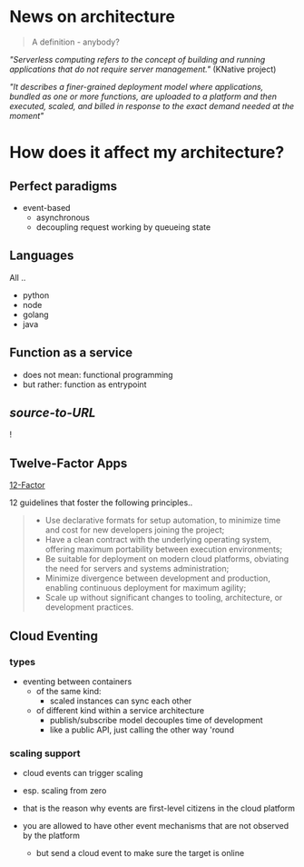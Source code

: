 # News on architecture

> A definition - anybody?
>
_"Serverless computing refers to the concept of building and running applications that do not require server management."_
 (KNative project)
 
>
_"It describes a finer-grained deployment model where applications, bundled as one or more functions, are uploaded to 
a platform and then executed, scaled, and billed in response to the exact demand needed at the moment"_
>
# How does it affect my architecture?
>

## Perfect paradigms

* event-based
  * asynchronous
  * decoupling request working by queueing state
>
## Languages

All ..

* python
* node
* golang
* java
>
## Function as a service

* does not mean: functional programming
* but rather: function as entrypoint
>
## _source-to-URL_
!
>

## Twelve-Factor Apps

[12-Factor](https://12factor.net/)  

12 guidelines that foster the following principles..
>* Use declarative formats for setup automation, to minimize time and cost for new developers joining the project;
>* Have a clean contract with the underlying operating system, offering maximum portability between execution environments;
>* Be suitable for deployment on modern cloud platforms, obviating the need for servers and systems administration;
>* Minimize divergence between development and production, enabling continuous deployment for maximum agility;
>* Scale up without significant changes to tooling, architecture, or development practices.
>

## Cloud Eventing
>
### types
* eventing between containers
    * of the same kind:
        * scaled instances can sync each other
    * of different kind within a service architecture
        * publish/subscribe model decouples time of development
        * like a public API, just calling the other way 'round 
>        
### scaling support

* cloud events can trigger scaling
 * esp. scaling from zero 
 * that is the reason why events are first-level citizens in the cloud platform

* you are allowed to have other event mechanisms that are not observed by the platform
  * but send a cloud event to make sure the target is online
  
  
